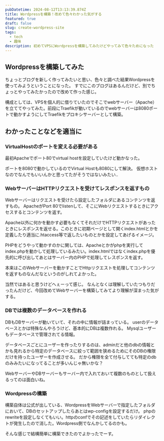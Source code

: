 ```yaml
---
pubDatetime: 2024-08-12T13:13:39.874Z
title: Wordpressを構築！改めて色々わかった気がする
featured: true
draft: false
slug: create-wordpress-site
tags:
  - tech
  - 趣味
description: 初めてVPSにWordpressを構築してみたけどやってみて色々ためになった
---
```


## Wordpressを構築してみた

ちょっとブログを新しく作ってみたいと思い、色々と調べた結果Wordpressを使ってみようということになった。
すでにこのブログはあるんだけど、別でちょっとやってみたかったので改めて作った感じ。

構成としては、VPSを個人的に借りていたのでそこでwebサーバー（Apache）を立ててやってみた。前段にTraefikが動いているのでwebサーバーは8080ポートで動かすようにしてTraefikをプロキシサーバーとして構築。

## わかったことなどを適当に

### VirtualHostのポートを変える必要がある

最初Apacheでポート80でvirtual hostを設定していたけど動かなった。

ポートを8080で動かしているのでVirtual Hostも8080にして解決。
仮想ホストなのでなんでもいいんかと思ってたがそうではないみたい..

### WebサーバーはHTTPリクエストを受けてレスポンスを返すもの

Webサーバーはリクエストを受けたら設定したフォルダにあるコンテンツを返すもの。
ApacheがPort 80でlistenして、そこにWebリクエストするときにアクセスするとコンテンツを返す。

Apache以外に何かを動かす必要もなくてそれだけでHTTPリクエストがあったときにレスポンスを返せる。このときに初期ページとして開くindex.htmlとかを定義したり適当に.htaccess等で返したいものとかを設定してあげるイメージ。

PHPをどうやって動かすのかに関しては、Apacheとかがphpを実行してindex.phpを動かして処理しているみたい。index.htmlではなくindex.phpを優先的に呼び出してあとはサーバー内のPHPで処理してレスポンスを返す。

本来はこのWebサーバーを動かすことでHttpリクエストを処理してコンテンツを返すものなんだなというのがしれてよかった。

当然ではあると思うけどへぇーって感じ。
なんとなくは理解していたつもりだったんだけど、今回改めてWebサーバーを構築してみてより理解が深まった気がする。

### DBでは複数のデータベースを作れる

DBもDBサーバーが動いていて、それの中に情報が詰まっている。
userのデータベースとかは特殊なんやろうけど、基本的にDBは複数作れる。
Mysqlユーザーもデータベースで管理されてる情報。

データベースごとにユーザーを作ったりするのは、adminだと他のdbの情報とかも見れるから特定のデータベースに絞って範囲を狭めるためにそのDBの権限だけを持ったユーザーを作成させる。
だから権限を全て付与してても特定のdbのみみたいになってることが多いんじゃ無いかな？

WebサーバーやDBサーバーもサーバー内で入れておいて複数のものとして扱えるってのは面白いね。

### Wordpressの構築

構築自体は公式が出している、WordpressをWebサーバーで指定したフォルダにおいて、DBのセットアップしたらあとはwp-configを設定するだけ。
phpのrewriteを設定しなくてもいい。httpのconfでその記述をしていたらリダイレクトが発生したので消した。Wordpress側でなんかしてるのかも。

そんな感じで結構簡単に構築できたのでよかったでーす。
